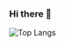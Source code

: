 ### Hi there 👋

![Top Langs](https://github-readme-stats.vercel.app/api/top-langs/?username=BGP0&theme=tokyonight)

